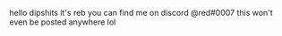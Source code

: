 hello dipshits it's reb
you can find me on discord @red#0007
this won't even be posted anywhere lol

<!---
rebondiscord/rebondiscord is a ✨ special ✨ repository because its `README.md` (this file) appears on your GitHub profile.
You can click the Preview link to take a look at your changes.
--->
